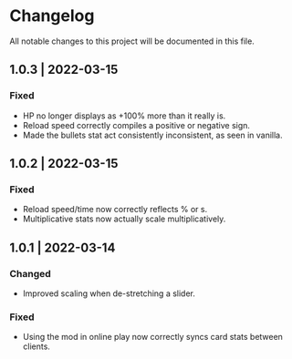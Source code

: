 # Changelog
All notable changes to this project will be documented in this file.

## 1.0.3 | 2022-03-15
### Fixed
- HP no longer displays as +100% more than it really is.
- Reload speed correctly compiles a positive or negative sign.
- Made the bullets stat act consistently inconsistent, as seen in vanilla.

## 1.0.2 | 2022-03-15
### Fixed
- Reload speed/time now correctly reflects % or s.
- Multiplicative stats now actually scale multiplicatively.

## 1.0.1 | 2022-03-14
### Changed
- Improved scaling when de-stretching a slider.
### Fixed
- Using the mod in online play now correctly syncs card stats between clients.
